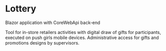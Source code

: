 # Lottery
Blazor application with CoreWebApi back-end

Tool for in-store retailers activities with digital draw of gifts for participants, executed on push girls mobile devices.
Administrative access for gifts and promotions designs by supervisors.
